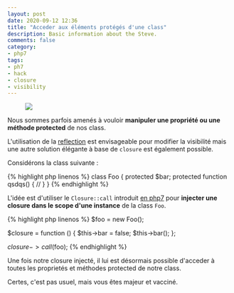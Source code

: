 ```yaml
---
layout: post
date: 2020-09-12 12:36
title: "Acceder aux éléments protégés d'une class"
description: Basic information about the Steve.
comments: false
category: 
- php7
tags:
- ph7
- hack
- closure
- visibility
---
```


<figure class="aligncenter">
    <img src="https://images.unsplash.com/photo-1600456548090-7d1b3f0bbea5?ixlib=rb-1.2.1&ixid=MXwxMjA3fDB8MHxwaG90by1wYWdlfHx8fGVufDB8fHw%3D&auto=format&fit=crop&w=1350&q=80" />
</figure>

Nous sommes parfois amenés à vouloir **manipuler une propriété ou une méthode protected** de nos class.

L'utilisation de la [reflection](https://www.php.net/manual/fr/reflectionproperty.setaccessible.php) est envisageable pour modifier la visibilité mais une autre solution élégante à base de <code>closure</code> est également possible.

Considérons la class suivante :

{% highlight php linenos %}
class Foo {
    protected $bar;
    protected function qsdqs()
    {
        \/\/
    }
}
{% endhighlight %}

L'idée est d'utiliser le `Closure::call` introduit [en php7](https://www.php.net/manual/fr/closure.call.php) pour **injecter une closure dans le scope d'une instance** de la class <code>Foo</code>.

{% highlight php linenos %}
$foo = new Foo();

$closure = function () {
    $this->bar = false;
    $this->bar();
};

$closure->call($foo);
{% endhighlight %}

Une fois notre closure injecté, il lui est désormais possible d'acceder à toutes les proprietés et méthodes protected de notre class.

Certes, c'est pas usuel, mais vous êtes majeur et vacciné. 